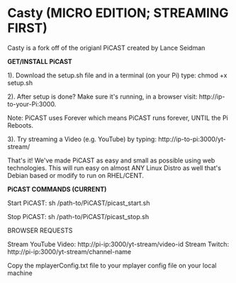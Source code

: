 # Casty (MICRO EDITION; STREAMING FIRST)
Casty is a fork off of the origianl PiCAST created by Lance Seidman

<b>GET/INSTALL PiCAST</b>

1). Download the setup.sh file and in a terminal (on your Pi) type: chmod +x setup.sh

2). After setup is done? Make sure it's running, in a browser visit: http://ip-to-your-Pi:3000.

Note: PiCAST uses Forever which means PiCAST runs forever, UNTIL the Pi Reboots.

3). Try streaming a Video (e.g. YouTube) by typing: http://ip-to-pi:3000/yt-stream/<YouTube Video ID>

That's it! We've made PiCAST as easy and small as possible using web technologies. This will run easy on
almost ANY Linux Distro as well that's Debian based or modify to run on RHEL/CENT.

<b>PiCAST COMMANDS (CURRENT)</b>

Start PiCAST: sh /path-to/PiCAST/picast_start.sh

Stop PiCAST: sh /path-to/PiCAST/picast_stop.sh

BROWSER REQUESTS

Stream YouTube Video: http://pi-ip:3000/yt-stream/video-id
Stream Twitch: http://pi-ip:3000/yt-stream/channel-name


Copy the mplayerConfig.txt file to your mplayer config file on your local machine
